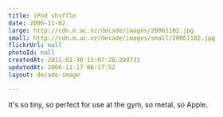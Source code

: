 ```yaml
---
title: iPod shuffle
date: 2006-11-02
large: http://cdn.m.ac.nz/decade/images/20061102.jpg
small: http://cdn.m.ac.nz/decade/images/small/20061102.jpg
flickrUrl: null
photoId: null
createdAt: 2011-01-30 11:07:20.204731
updatedAt: 2006-11-17 06:17:52
layout: decade-image

---
```

It's so tiny, so perfect for use at the gym, so metal, so Apple.
